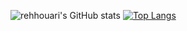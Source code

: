![rehhouari's GitHub stats](https://github-readme-stats.vercel.app/api?username=rehhouari&theme=github_dark&show_icons=true&hide_border=true&count_private=true)
[![Top Langs](https://github-readme-stats.vercel.app/api/top-langs/?username=rehhouari&theme=github_dark&hide_border=true&layout=compact)](https://github.com/rehhouari)
